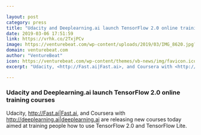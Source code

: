 ```yaml
---

layout: post
category: press
title: "Udacity and Deeplearning.ai launch TensorFlow 2.0 online training courses"
date: 2019-03-06 17:51:59
link: https://vrhk.co/2TxjPCv
image: https://venturebeat.com/wp-content/uploads/2019/03/IMG_8620.jpg?w=1200&strip=all
domain: venturebeat.com
author: "VentureBeat"
icon: https://venturebeat.com/wp-content/themes/vb-news/img/favicon.ico
excerpt: "Udacity, <http://Fast.ai|Fast.ai>, and Coursera with <http://deeplearning.ai|deeplearning.ai> are releasing new courses today aimed at training people how to use TensorFlow 2.0 and TensorFlow Lite."

---
```


### Udacity and Deeplearning.ai launch TensorFlow 2.0 online training courses

Udacity, <http://Fast.ai|Fast.ai>, and Coursera with <http://deeplearning.ai|deeplearning.ai> are releasing new courses today aimed at training people how to use TensorFlow 2.0 and TensorFlow Lite.